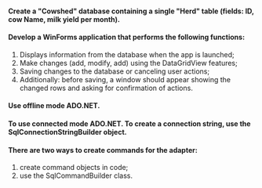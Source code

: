 #### Create a "Cowshed" database containing a single "Herd" table (fields: ID, cow Name, milk yield per month).
#### Develop a WinForms application that performs the following functions:
1. Displays information from the database when the app is launched;
2. Make changes (add, modify, add) using the DataGridView features;
3. Saving changes to the database or canceling user actions;
4. Additionally: before saving, a window should appear showing the changed rows and asking for confirmation of actions.
#### Use offline mode ADO.NET.
#### To use connected mode ADO.NET. To create a connection string, use the SqlConnectionStringBuilder object.
#### There are two ways to create commands for the adapter:
1. create command objects in code;
2. use the SqlCommandBuilder class.
